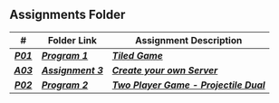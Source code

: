 ##  Assignments Folder

|   #   | Folder Link | Assignment Description |
| :---: | ----------- | ---------------------- |
| ***<a href="https://github.com/kylekgordon/5443-2D-Gordon/tree/main/Assignments/PO1">P01</a>*** | ***<a href="https://github.com/kylekgordon/5443-2D-Gordon/tree/main/Assignments/PO1"> Program 1 </a>*** | ***<a href="https://github.com/kylekgordon/5443-2D-Gordon/tree/main/Assignments/PO1"> Tiled Game</a>*** |
| ***<a href="https://github.com/kylekgordon/5443-2D-Gordon/tree/main/Assignments/A03">A03</a>*** | ***<a href="https://github.com/kylekgordon/5443-2D-Gordon/tree/main/Assignments/A03"> Assignment 3 </a>*** | ***<a href="https://github.com/kylekgordon/5443-2D-Gordon/tree/main/Assignments/A03"> Create your own Server</a>*** |
| ***<a href="https://github.com/kylekgordon/5443-2D-Gordon/tree/main/Assignments/P02">P02</a>*** | ***<a href="https://github.com/kylekgordon/5443-2D-Gordon/tree/main/Assignments/P02"> Program 2 </a>*** | ***<a href="https://github.com/kylekgordon/5443-2D-Gordon/tree/main/Assignments/P02"> Two Player Game  - Projectile Dual</a>*** |
